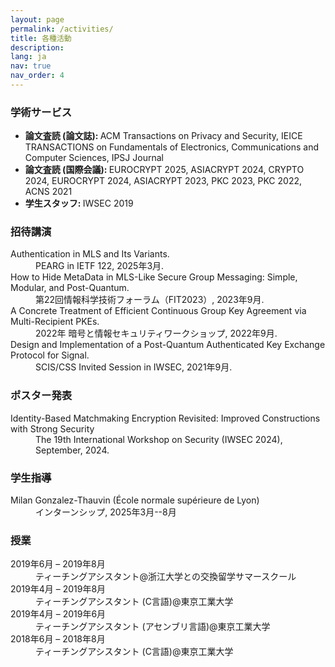 ```yaml
---
layout: page
permalink: /activities/
title: 各種活動
description:
lang: ja
nav: true
nav_order: 4
---
```


<h3>学術サービス</h3>
<ul>
  <li><strong>論文査読 (論文誌): </strong>ACM Transactions on Privacy and Security, IEICE TRANSACTIONS on Fundamentals of Electronics, Communications and Computer Sciences, IPSJ Journal</li>
  <li><strong>論文査読 (国際会議): </strong>EUROCRYPT 2025, ASIACRYPT 2024, CRYPTO 2024, EUROCRYPT 2024, ASIACRYPT 2023, PKC 2023, PKC 2022, ACNS 2021</li>
  <li><strong>学生スタッフ: </strong>IWSEC 2019</li>
</ul>

<h3>招待講演</h3>
<dl>
    <dt>Authentication in MLS and Its Variants.</dt>
    <dd>PEARG in IETF 122, 2025年3月.</dd>
    <dt>How to Hide MetaData in MLS-Like Secure Group Messaging: Simple, Modular, and Post-Quantum.</dt>
    <dd>第22回情報科学技術フォーラム（FIT2023）, 2023年9月.</dd>
    <dt>A Concrete Treatment of Efficient Continuous Group Key Agreement via Multi-Recipient PKEs.</dt>
    <dd>2022年 暗号と情報セキュリティワークショップ, 2022年9月.</dd>
    <dt>Design and Implementation of a Post-Quantum Authenticated Key Exchange Protocol for Signal.</dt>
    <dd>SCIS/CSS Invited Session in IWSEC, 2021年9月.</dd>
</dl>

<h3>ポスター発表</h3>
<dl>
    <dt>Identity-Based Matchmaking Encryption Revisited: Improved Constructions with Strong Security</dt>
    <dd>The 19th International Workshop on Security (IWSEC 2024), September, 2024.</dd>
</dl>

<h3>学生指導</h3>
<dl>
    <dt>Milan Gonzalez-Thauvin (École normale supérieure de Lyon)</dt>
    <dd>インターンシップ, 2025年3月--8月</dd>
</dl>

<h3>授業</h3>
<dl>
    <dt>2019年6月 &ndash; 2019年8月</dt>
    <dd>ティーチングアシスタント@浙江大学との交換留学サマースクール</dd>
    <dt>2019年4月 &ndash; 2019年8月</dt>
    <dd>ティーチングアシスタント (C言語)@東京工業大学</dd>
    <dt>2019年4月 &ndash; 2019年6月</dt>
    <dd>ティーチングアシスタント (アセンブリ言語)@東京工業大学</dd>
    <dt>2018年6月 &ndash; 2018年8月</dt>
    <dd>ティーチングアシスタント (C言語)@東京工業大学</dd>
</dl>